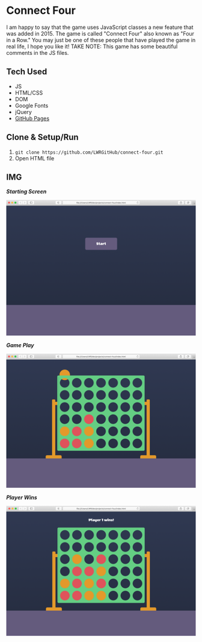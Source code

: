 # Connect Four
I am happy to say that the game uses JavaScript classes a new feature that was added in 2015. The game is called "Connect Four" also known as "Four in a Row." You may just be one of these people that have played the game in real life, I hope you like it! TAKE NOTE: This game has some beautiful comments in the JS files.


## Tech Used
- JS
- HTML/CSS
- DOM
- Google Fonts
- jQuery
- [GitHub Pages](https://lwrgithub.github.io/connect-four/)


## Clone & Setup/Run
1. `git clone https://github.com/LWRGitHub/connect-four.git`
2. Open HTML file


## IMG

***Starting Screen***

<img src="https://raw.githubusercontent.com/LWRGitHub/connect-four/main/img/start.png" alt="this is a screen shot of the starting screen for the connect four game, a big button on screen says start.">


***Game Play***

<img src="https://raw.githubusercontent.com/LWRGitHub/connect-four/main/img/game-play.png" alt="this is a screen shot of game play happening in the connect four game.">


***Player Wins***

<img src="https://raw.githubusercontent.com/LWRGitHub/connect-four/main/img/player-1-wins.png" alt="this is a screen shot of what it looks like when a player wins the game. Words on screen say player one wins there is a diagonal chain of red checkers indicating the winner.">